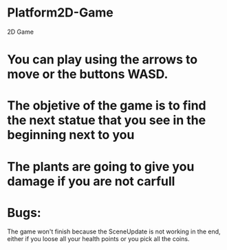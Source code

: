 # Platform2D-Game
2D Game

# You can play using the arrows to move or the buttons WASD.

# The objetive of the game is to find the next statue that you see in the beginning next to you

# The plants are going to give you damage if you are not carfull 

# Bugs:
  The game won't finish because the SceneUpdate is not working in the end, either if you loose all your health points or you pick all the coins. 

  
